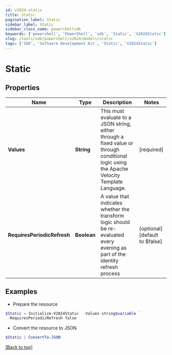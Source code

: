 ```yaml
---
id: v2024-static
title: Static
pagination_label: Static
sidebar_label: Static
sidebar_class_name: powershellsdk
keywords: ['powershell', 'PowerShell', 'sdk', 'Static', 'V2024Static']
slug: /tools/sdk/powershell/v2024/models/static
tags: ['SDK', 'Software Development Kit', 'Static', 'V2024Static']
---
```


# Static

## Properties

| Name | Type | Description | Notes |
| --- | --- | --- | --- |
| **Values** | **String** | This must evaluate to a JSON string, either through a fixed value or through conditional logic using the Apache Velocity Template Language. | [required] |
| **RequiresPeriodicRefresh** | **Boolean** | A value that indicates whether the transform logic should be re-evaluated every evening as part of the identity refresh process | [optional] [default to $false] |

## Examples

- Prepare the resource

```powershell
$Static = Initialize-V2024Static  -Values string$variable `
 -RequiresPeriodicRefresh false
```

- Convert the resource to JSON

```powershell
$Static | ConvertTo-JSON
```

[[Back to top]](#)
